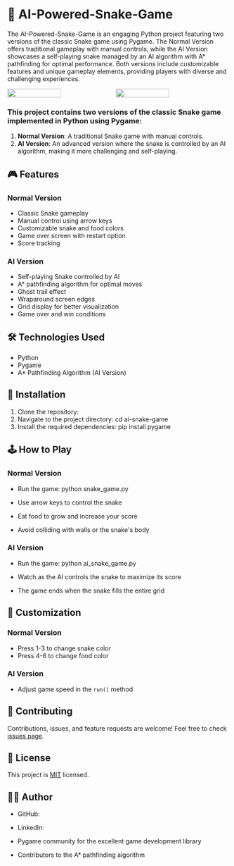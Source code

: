 # 🚀 AI-Powered-Snake-Game

The AI-Powered-Snake-Game is an engaging Python project featuring two versions of the classic Snake game using Pygame. The Normal Version offers traditional gameplay with manual controls, while the AI Version showcases a self-playing snake managed by an AI algorithm with A* pathfinding for optimal performance. Both versions include customizable features and unique gameplay elements, providing players with diverse and challenging experiences.

<div style="display: flex;">
  <img src="https://github.com/user-attachments/assets/49689b9f-c371-4914-89b5-65acab5507bf" width="49%"></img>
  <img src="https://github.com/user-attachments/assets/fb8f2f35-3b6d-42e1-964a-80271cc5c61d" width="49%"></img>
</div>

### This project contains two versions of the classic Snake game implemented in Python using Pygame:

1. **Normal Version**: A traditional Snake game with manual controls.
2. **AI Version**: An advanced version where the snake is controlled by an AI algorithm, making it more challenging and self-playing.

## 🎮 Features

### Normal Version
- Classic Snake gameplay
- Manual control using arrow keys
- Customizable snake and food colors
- Game over screen with restart option
- Score tracking

### AI Version
- Self-playing Snake controlled by AI
- A* pathfinding algorithm for optimal moves
- Ghost trail effect
- Wraparound screen edges
- Grid display for better visualization
- Game over and win conditions

## 🛠️ Technologies Used

- Python
- Pygame
- A* Pathfinding Algorithm (AI Version)

## 🚀 Installation

1. Clone the repository:
2. Navigate to the project directory: cd ai-snake-game
3. Install the required dependencies: pip install pygame

## 🕹️ How to Play

### Normal Version
- Run the game: python snake_game.py

- Use arrow keys to control the snake
- Eat food to grow and increase your score
- Avoid colliding with walls or the snake's body

### AI Version
- Run the game: python ai_snake_game.py

- Watch as the AI controls the snake to maximize its score
- The game ends when the snake fills the entire grid

## 🎨 Customization

### Normal Version
- Press 1-3 to change snake color
- Press 4-6 to change food color

### AI Version
- Adjust game speed in the `run()` method

## 🤝 Contributing

Contributions, issues, and feature requests are welcome! Feel free to check [issues page](https://github.com/yourusername/ai-snake-game/issues).

## 📜 License

This project is [MIT](https://choosealicense.com/licenses/mit/) licensed.

## 👨‍💻 Author

- GitHub: 
- LinkedIn: 

- Pygame community for the excellent game development library
- Contributors to the A* pathfinding algorithm


